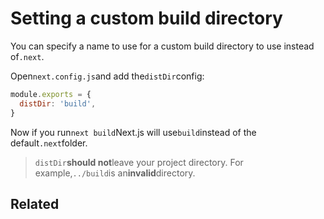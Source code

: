 # Setting a custom build directory

You can specify a name to use for a custom build directory to use instead of`.next`.

Open`next.config.js`and add the`distDir`config:

```js
module.exports = {
  distDir: 'build',
}

```

Now if you run`next build`Next.js will use`build`instead of the default`.next`folder.

> `distDir`**should not**leave your project directory. For example,`../build`is an**invalid**directory.

## Related


